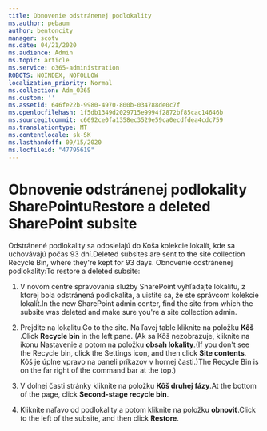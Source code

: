 ```yaml
---
title: Obnovenie odstránenej podlokality
ms.author: pebaum
author: bentoncity
manager: scotv
ms.date: 04/21/2020
ms.audience: Admin
ms.topic: article
ms.service: o365-administration
ROBOTS: NOINDEX, NOFOLLOW
localization_priority: Normal
ms.collection: Adm_O365
ms.custom: ''
ms.assetid: 646fe22b-9980-4970-800b-034788de0c7f
ms.openlocfilehash: 1f5db1349d2029715e9994f2872bf85cac14646b
ms.sourcegitcommit: c6692ce0fa1358ec3529e59ca0ecdfdea4cdc759
ms.translationtype: MT
ms.contentlocale: sk-SK
ms.lasthandoff: 09/15/2020
ms.locfileid: "47795619"
---
```

# <a name="restore-a-deleted-sharepoint-subsite"></a><span data-ttu-id="63b1a-102">Obnovenie odstránenej podlokality SharePointu</span><span class="sxs-lookup"><span data-stu-id="63b1a-102">Restore a deleted SharePoint subsite</span></span>

<span data-ttu-id="63b1a-103">Odstránené podlokality sa odosielajú do Koša kolekcie lokalít, kde sa uchovávajú počas 93 dní.</span><span class="sxs-lookup"><span data-stu-id="63b1a-103">Deleted subsites are sent to the site collection Recycle Bin, where they're kept for 93 days.</span></span> <span data-ttu-id="63b1a-104">Obnovenie odstránenej podlokality:</span><span class="sxs-lookup"><span data-stu-id="63b1a-104">To restore a deleted subsite:</span></span>
  
1. <span data-ttu-id="63b1a-105">V novom centre spravovania služby SharePoint vyhľadajte lokalitu, z ktorej bola odstránená podlokalita, a uistite sa, že ste správcom kolekcie lokalít.</span><span class="sxs-lookup"><span data-stu-id="63b1a-105">In the new SharePoint admin center, find the site from which the subsite was deleted and make sure you're a site collection admin.</span></span> 
    
2. <span data-ttu-id="63b1a-106">Prejdite na lokalitu.</span><span class="sxs-lookup"><span data-stu-id="63b1a-106">Go to the site.</span></span> <span data-ttu-id="63b1a-107">Na ľavej table kliknite na položku **Kôš** .</span><span class="sxs-lookup"><span data-stu-id="63b1a-107">Click **Recycle bin** in the left pane.</span></span> <span data-ttu-id="63b1a-108">(Ak sa Kôš nezobrazuje, kliknite na ikonu Nastavenie a potom na položku **obsah lokality**.</span><span class="sxs-lookup"><span data-stu-id="63b1a-108">(If you don't see the Recycle bin, click the Settings icon, and then click **Site contents**.</span></span> <span data-ttu-id="63b1a-109">Kôš je úplne vpravo na paneli príkazov v hornej časti.)</span><span class="sxs-lookup"><span data-stu-id="63b1a-109">The Recycle Bin is on the far right of the command bar at the top.)</span></span>
    
3. <span data-ttu-id="63b1a-110">V dolnej časti stránky kliknite na položku **Kôš druhej fázy**.</span><span class="sxs-lookup"><span data-stu-id="63b1a-110">At the bottom of the page, click **Second-stage recycle bin**.</span></span>
    
4. <span data-ttu-id="63b1a-111">Kliknite naľavo od podlokality a potom kliknite na položku **obnoviť**.</span><span class="sxs-lookup"><span data-stu-id="63b1a-111">Click to the left of the subsite, and then click **Restore**.</span></span>
    

